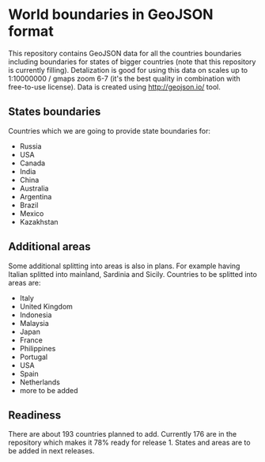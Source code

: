 # World boundaries in GeoJSON format
This repository contains GeoJSON data for all the countries boundaries including boundaries for states of bigger 
countries (note that this repository is currently filling).
Detalization is good for using this data on scales up to 1:10000000 / gmaps zoom 6-7 (it's the best quality in combination with free-to-use license).
Data is created using http://geojson.io/ tool.

## States boundaries
Countries which we are going to provide state boundaries for:
* Russia
* USA
* Canada
* India
* China
* Australia
* Argentina
* Brazil
* Mexico
* Kazakhstan

## Additional areas
Some additional splitting into areas is also in plans. For example having Italian splitted into mainland, Sardinia and Sicily. Countries to be splitted into areas are:
* Italy
* United Kingdom
* Indonesia
* Malaysia
* Japan
* France
* Philippines
* Portugal
* USA
* Spain
* Netherlands
* more to be added

## Readiness
There are about 193 countries planned to add. Currently 176 are in the repository which makes it 78% ready for release 1. States and areas are to be added in next releases.
